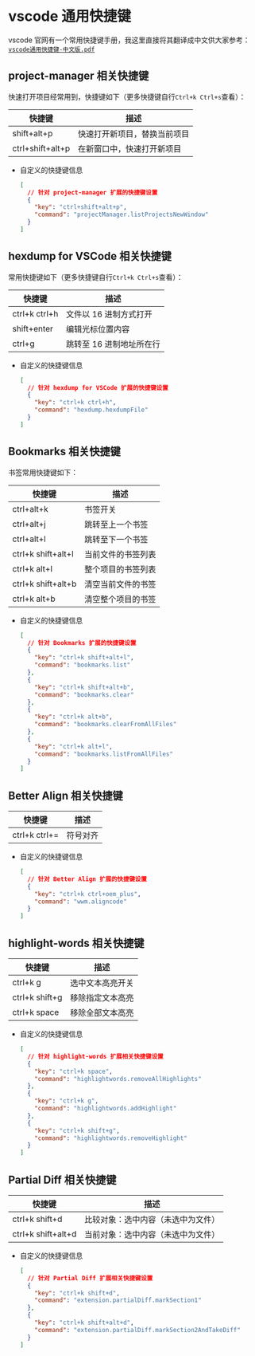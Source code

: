 # vscode 通用快捷键

vscode 官网有一个常用快捷键手册，我这里直接将其翻译成中文供大家参考： [`vscode通用快捷键-中文版.pdf`](./source/vscode快捷键-windows中文版.pdf)

## project-manager 相关快捷键

快速打开项目经常用到，快捷键如下（更多快捷键自行`Ctrl+k Ctrl+s`查看）：

| 快捷键           | 描述                         |
| ---------------- | ---------------------------- |
| shift+alt+p      | 快速打开新项目，替换当前项目 |
| ctrl+shift+alt+p | 在新窗口中，快速打开新项目   |

- 自定义的快捷键信息

  ```json
  [
    // 针对 project-manager 扩展的快捷键设置
    {
      "key": "ctrl+shift+alt+p",
      "command": "projectManager.listProjectsNewWindow"
    }
  ]
  ```

## hexdump for VSCode 相关快捷键

常用快捷键如下（更多快捷键自行`Ctrl+k Ctrl+s`查看）：

| 快捷键        | 描述                     |
| ------------- | ------------------------ |
| ctrl+k ctrl+h | 文件以 16 进制方式打开   |
| shift+enter   | 编辑光标位置内容         |
| ctrl+g        | 跳转至 16 进制地址所在行 |

- 自定义的快捷键信息

  ```json
  [
    // 针对 hexdump for VSCode 扩展的快捷键设置
    {
      "key": "ctrl+k ctrl+h",
      "command": "hexdump.hexdumpFile"
    }
  ]
  ```

## Bookmarks 相关快捷键

书签常用快捷键如下：

| 快捷键             | 描述               |
| ------------------ | ------------------ |
| ctrl+alt+k         | 书签开关           |
| ctrl+alt+j         | 跳转至上一个书签   |
| ctrl+alt+l         | 跳转至下一个书签   |
| ctrl+k shift+alt+l | 当前文件的书签列表 |
| ctrl+k alt+l       | 整个项目的书签列表 |
| ctrl+k shift+alt+b | 清空当前文件的书签 |
| ctrl+k alt+b       | 清空整个项目的书签 |

- 自定义的快捷键信息

  ```json
  [
    // 针对 Bookmarks 扩展的快捷键设置
    {
      "key": "ctrl+k shift+alt+l",
      "command": "bookmarks.list"
    },
    {
      "key": "ctrl+k shift+alt+b",
      "command": "bookmarks.clear"
    },
    {
      "key": "ctrl+k alt+b",
      "command": "bookmarks.clearFromAllFiles"
    },
    {
      "key": "ctrl+k alt+l",
      "command": "bookmarks.listFromAllFiles"
    }
  ]
  ```

## Better Align 相关快捷键

| 快捷键        | 描述     |
| ------------- | -------- |
| ctrl+k ctrl+= | 符号对齐 |

- 自定义的快捷键信息

  ```json
  [
    // 针对 Better Align 扩展的快捷键设置
    {
      "key": "ctrl+k ctrl+oem_plus",
      "command": "wwm.aligncode"
    }
  ]
  ```

## highlight-words 相关快捷键

| 快捷键         | 描述             |
| -------------- | ---------------- |
| ctrl+k g       | 选中文本高亮开关 |
| ctrl+k shift+g | 移除指定文本高亮 |
| ctrl+k space   | 移除全部文本高亮 |

- 自定义的快捷键信息

  ```json
  [
    // 针对 highlight-words 扩展相关快捷键设置
    {
      "key": "ctrl+k space",
      "command": "highlightwords.removeAllHighlights"
    },
    {
      "key": "ctrl+k g",
      "command": "highlightwords.addHighlight"
    },
    {
      "key": "ctrl+k shift+g",
      "command": "highlightwords.removeHighlight"
    }
  ]
  ```

## Partial Diff 相关快捷键

| 快捷键             | 描述                               |
| ------------------ | ---------------------------------- |
| ctrl+k shift+d     | 比较对象：选中内容（未选中为文件） |
| ctrl+k shift+alt+d | 当前对象：选中内容（未选中为文件） |

- 自定义的快捷键信息

  ```json
  [
    // 针对 Partial Diff 扩展相关快捷键设置
    {
      "key": "ctrl+k shift+d",
      "command": "extension.partialDiff.markSection1"
    },
    {
      "key": "ctrl+k shift+alt+d",
      "command": "extension.partialDiff.markSection2AndTakeDiff"
    }
  ]
  ```
